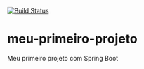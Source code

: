[![Build Status](https://travis-ci.org/GersenJPJorge/meu-primeiro-projeto.svg?branch=master)](https://travis-ci.org/GersenJPJorge/meu-primeiro-projeto)
# meu-primeiro-projeto
Meu primeiro projeto com Spring Boot